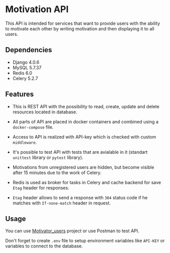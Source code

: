# Motivation API

This API is intended for services that want to provide users with the ability to motivate each other by writing motivation and then displaying it to all users.

## Dependencies

* Django 4.0.6
* MySQL 5.7.37
* Redis 6.0
* Celery 5.2.7

## Features

* This is REST API with the possibility to read, create, update and delete resources located in database.

* All parts of API are placed in docker containers and combined using a `docker-compose` file.

* Access to API is realized with API-key which is checked with custom `middleware`.

* It's possible to test API with tests that are avialable in it (standart `unittest` library or `pytest` library).

* Motivations from unregistered users are hidden, but become visible after 15 minutes due to the work of Celery.

* Redis is used as broker for tasks in Celery and cache backend for save `Etag` header for responses.

* `Etag` header allows to send a response with `304` status code if he matches with `If-none-match` header in request.

## Usage

You can use [Motivator_users](https://github.com/Bahch1k/Motivator_users) project or use Postman to test API.

Don't forget to create `.env` file to setup environment variables like `API-KEY` or variables to connect to the database.
